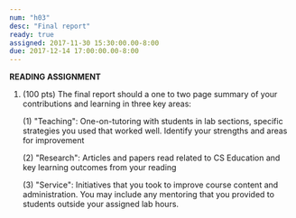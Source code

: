 ```yaml
---
num: "h03"
desc: "Final report"
ready: true 
assigned: 2017-11-30 15:30:00.00-8:00
due: 2017-12-14 17:00:00.00-8:00
---
```


<b>READING ASSIGNMENT</b>

<ol>

<li> (100 pts) The final report should a one to two page summary of your contributions and learning in three key areas: 

(1) "Teaching": One-on-tutoring with students in lab sections, specific strategies you used that worked well. Identify your strengths and areas for improvement

(2) "Research": Articles and papers read related to CS Education and key learning outcomes from your reading

(3) "Service": Initiatives that you took to improve course content and administration. You may include any mentoring that you provided to students outside your assigned lab hours.


</li>
</ol>